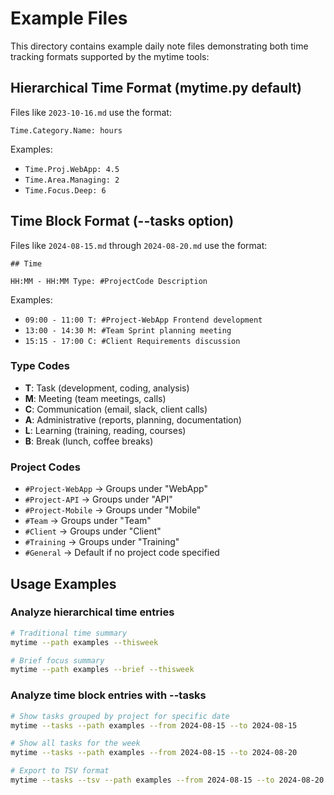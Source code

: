 # Example Files

This directory contains example daily note files demonstrating both time tracking formats supported by the mytime tools:

## Hierarchical Time Format (mytime.py default)

Files like `2023-10-16.md` use the format:
```
Time.Category.Name: hours
```

Examples:
- `Time.Proj.WebApp: 4.5`
- `Time.Area.Managing: 2`
- `Time.Focus.Deep: 6`

## Time Block Format (--tasks option)

Files like `2024-08-15.md` through `2024-08-20.md` use the format:
```
## Time

HH:MM - HH:MM Type: #ProjectCode Description
```

Examples:
- `09:00 - 11:00 T: #Project-WebApp Frontend development`
- `13:00 - 14:30 M: #Team Sprint planning meeting`
- `15:15 - 17:00 C: #Client Requirements discussion`

### Type Codes

- **T**: Task (development, coding, analysis)
- **M**: Meeting (team meetings, calls)
- **C**: Communication (email, slack, client calls)
- **A**: Administrative (reports, planning, documentation)
- **L**: Learning (training, reading, courses)
- **B**: Break (lunch, coffee breaks)

### Project Codes

- `#Project-WebApp` → Groups under "WebApp"
- `#Project-API` → Groups under "API"
- `#Project-Mobile` → Groups under "Mobile"
- `#Team` → Groups under "Team"
- `#Client` → Groups under "Client"
- `#Training` → Groups under "Training"
- `#General` → Default if no project code specified

## Usage Examples

### Analyze hierarchical time entries
```bash
# Traditional time summary
mytime --path examples --thisweek

# Brief focus summary
mytime --path examples --brief --thisweek
```

### Analyze time block entries with --tasks
```bash
# Show tasks grouped by project for specific date
mytime --tasks --path examples --from 2024-08-15 --to 2024-08-15

# Show all tasks for the week
mytime --tasks --path examples --from 2024-08-15 --to 2024-08-20

# Export to TSV format
mytime --tasks --tsv --path examples --from 2024-08-15 --to 2024-08-20
```
